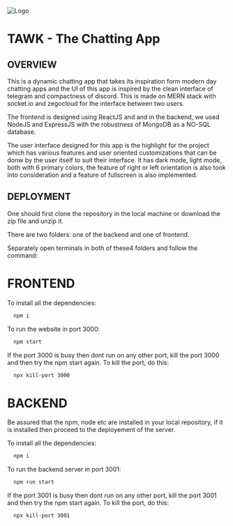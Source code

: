 
![Logo](https://raw.githubusercontent.com/DiabolikSapien/chatting-app/master/Chat-App-NoAWS/src/assets/Images/logo.ico)


# TAWK - The Chatting App




## OVERVIEW

This is a dynamic chatting app that takes its inspiration form modern day chatting apps and the UI of this app is inspired by the clean interface of telegram and compactness of discord. This is made on MERN stack with socket.io and zegocloud for the interface between two users.

The frontend is designed using ReactJS and and in the backend, we used NodeJS and ExpressJS with the robustness of MongoDB as a NO-SQL database.

The user interface designed for this app is the highlight for the project which has various features and user oriented customizations that can be donw by the user itself to suit their interface. It has dark mode, light mode, both with 6 primary colors, the feature of right or left orientation is also took into consideration and a feature of fullscreen is also implemented.



## DEPLOYMENT

One should first clone the repository in the local machine or download the zip file and unzip it.

There are two folders: one of the backend and one of frontend.

Separately open terminals in both of these4 folders and follow the command:
# FRONTEND
To install all the dependencies:
```bash
  npm i
```
To run the website in port 3000:
```bash
  npm start
```
If the port 3000 is busy then dont run on any other port, kill the port 3000 and then try the npm start again. To kill the port, do this:
```bash
  npx kill-port 3000
```

# BACKEND
Be assured that the npm, node etc are installed in your local repository, if it is installed then proceed to the deployement of the server. 

To install all the dependencies:
```bash
  npm i
```
To run the backend server in port 3001:
```bash
  npm run start
```
If the port 3001 is busy then dont run on any other port, kill the port 3001 and then try the npm start again. To kill the port, do this:
```bash
  npx kill-port 3001
```


